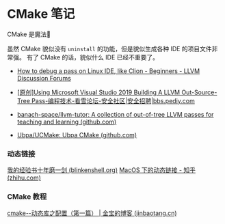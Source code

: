 # CMake 笔记
CMake 是魔法🔮 

虽然 CMake 貌似没有 `uninstall` 的功能，但是貌似生成各种 IDE 的项目文件非常强。
有了 CMake 的话，貌似什么 IDE 已经不重要了。

- [How to debug a pass on Linux IDE, like Clion - Beginners - LLVM Discussion Forums](https://llvm.discourse.group/t/how-to-debug-a-pass-on-linux-ide-like-clion/1300/2)

- [[原创]Using Microsoft Visual Studio 2019 Building A LLVM Out-Source-Tree Pass-编程技术-看雪论坛-安全社区|安全招聘|bbs.pediy.com](https://bbs.pediy.com/thread-258972.htm)

- [banach-space/llvm-tutor: A collection of out-of-tree LLVM passes for teaching and learning (github.com)](https://github.com/banach-space/llvm-tutor#debugging)

- [Ubpa/UCMake: Ubpa CMake (github.com)](https://github.com/Ubpa/UCMake)


### 动态链接
[我的经验书十年磨一剑 (blinkenshell.org)](http://nicephil.blinkenshell.org/my_book/index.html)
[MacOS 下的动态链接 - 知乎 (zhihu.com)](https://zhuanlan.zhihu.com/p/331750226)

### CMake 教程
[cmake--动态库之配置（第一篇） | 金宝的博客 (jinbaotang.cn)](https://jinbaotang.cn/2021/06/20/cmake1/)




